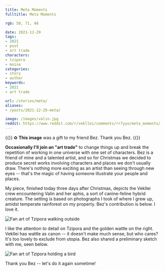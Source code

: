```yaml
---
title: Meta Moments
fulltitle: Meta Moments

rgb: 50, 71, 48

date: 2021-12-29
tags:
- 2021
- post
- art trade
characters:
- tzipora
- moise
categories:
- story
- author
keywords:
- 2021
- art trade

url: /stories/meta/
aliases:
- /posts/2021-12-29-meta/

image: /images/valin.jpg
reddit: https://www.reddit.com/r/vekllei/comments/rr7yyo/meta_moments/
---
```

{{<note>}}
✿ **This image** was a gift to my friend Bez. Thank you Bez.
{{</note>}}

**Occasionally I'll join an "art trade"** to change things up and break the repetition of working in one universe with one set of characters. Bez is a friend of mine and a talented artist, and so for Christmas we decided to produce secret works involving characters and places we don't usually draw. There's nothing more exciting as an artist than seeing through new eyes -- that's the magic of having someone illustrate your people and places.

My piece, finished today three days after Christmas, depicts the Vekllei crew encountering Valin and her aphis, a sort of canine-feline hybrid creature. The setting is based on photographs I took of where I grew up, amidst temperate rainforest on my property. Bez's contribution is below. I love it.

![Fan art of Tzipora walking outside](/images/fanart/bez-1.jpg)

I like the attention to detail on Tzipora and the golden wattle on the right. Vekllei has wattle as canon -- it doesn't make much sense, but who cares? It's too lovely to exclude from utopia. Bez also shared a preliminary sketch with me, seen below.

![Fan art of Tzipora holding a bird](/images/fanart/bez-2.png)

Thank you Bez -- let's do it again sometime!
